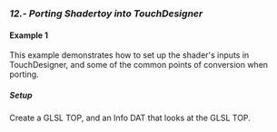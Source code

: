 ### *12.- Porting Shadertoy into TouchDesigner*

#### Example 1

This example demonstrates how to set up the shader's inputs in TouchDesigner, and some of the common points of conversion when porting.

##### Setup

Create a GLSL TOP, and an Info DAT that looks at the GLSL TOP. 